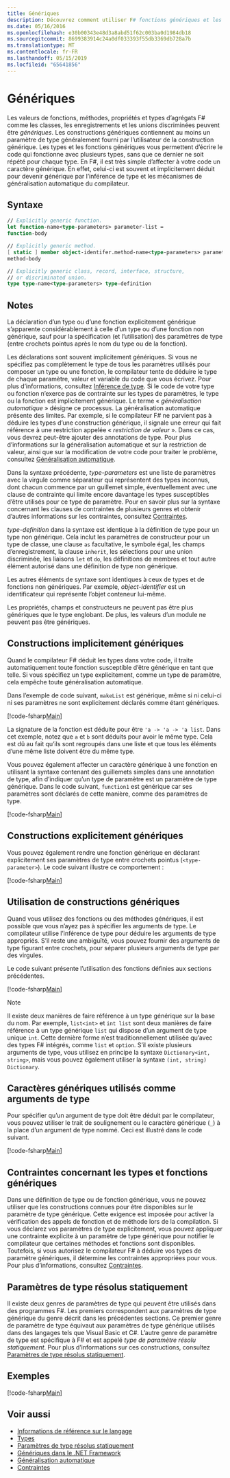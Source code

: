 ```yaml
---
title: Génériques
description: Découvrez comment utiliser F# fonctions génériques et les types qui vous permettent d’écrire du code qui fonctionne avec divers types sans avoir à répéter le code.
ms.date: 05/16/2016
ms.openlocfilehash: e30b00343e48d3a8abd51f62c003ba0d1984db18
ms.sourcegitcommit: 8699383914c24a0df033393f55db3369db728a7b
ms.translationtype: MT
ms.contentlocale: fr-FR
ms.lasthandoff: 05/15/2019
ms.locfileid: "65641856"
---
```

# <a name="generics"></a>Génériques

Les valeurs de fonctions, méthodes, propriétés et types d’agrégats F# comme les classes, les enregistrements et les unions discriminées peuvent être *génériques*. Les constructions génériques contiennent au moins un paramètre de type généralement fourni par l’utilisateur de la construction générique. Les types et les fonctions génériques vous permettent d’écrire le code qui fonctionne avec plusieurs types, sans que ce dernier ne soit répété pour chaque type. En F#, il est très simple d’affecter à votre code un caractère générique. En effet, celui-ci est souvent et implicitement déduit pour devenir générique par l’inférence de type et les mécanismes de généralisation automatique du compilateur.

## <a name="syntax"></a>Syntaxe

```fsharp
// Explicitly generic function.
let function-name<type-parameters> parameter-list =
function-body

// Explicitly generic method.
[ static ] member object-identifer.method-name<type-parameters> parameter-list [ return-type ] =
method-body

// Explicitly generic class, record, interface, structure,
// or discriminated union.
type type-name<type-parameters> type-definition
```

## <a name="remarks"></a>Notes

La déclaration d’un type ou d’une fonction explicitement générique s’apparente considérablement à celle d’un type ou d’une fonction non générique, sauf pour la spécification (et l’utilisation) des paramètres de type (entre crochets pointus après le nom du type ou de la fonction).

Les déclarations sont souvent implicitement génériques. Si vous ne spécifiez pas complètement le type de tous les paramètres utilisés pour composer un type ou une fonction, le compilateur tente de déduire le type de chaque paramètre, valeur et variable du code que vous écrivez. Pour plus d’informations, consultez [Inférence de type](../type-inference.md). Si le code de votre type ou fonction n’exerce pas de contrainte sur les types de paramètres, le type ou la fonction est implicitement générique. Le terme « *généralisation automatique* » désigne ce processus. La généralisation automatique présente des limites. Par exemple, si le compilateur F# ne parvient pas à déduire les types d’une construction générique, il signale une erreur qui fait référence à une restriction appelée « *restriction de valeur* ». Dans ce cas, vous devrez peut-être ajouter des annotations de type. Pour plus d’informations sur la généralisation automatique et sur la restriction de valeur, ainsi que sur la modification de votre code pour traiter le problème, consultez [Généralisation automatique](automatic-generalization.md).

Dans la syntaxe précédente, *type-parameters* est une liste de paramètres avec la virgule comme séparateur qui représentent des types inconnus, dont chacun commence par un guillemet simple, éventuellement avec une clause de contrainte qui limite encore davantage les types susceptibles d’être utilisés pour ce type de paramètre. Pour en savoir plus sur la syntaxe concernant les clauses de contraintes de plusieurs genres et obtenir d’autres informations sur les contraintes, consultez [Contraintes](constraints.md).

*type-definition* dans la syntaxe est identique à la définition de type pour un type non générique. Cela inclut les paramètres de constructeur pour un type de classe, une clause `as` facultative, le symbole égal, les champs d’enregistrement, la clause `inherit`, les sélections pour une union discriminée, les liaisons `let` et `do`, les définitions de membres et tout autre élément autorisé dans une définition de type non générique.

Les autres éléments de syntaxe sont identiques à ceux de types et de fonctions non génériques. Par exemple, *object-identifier* est un identificateur qui représente l’objet conteneur lui-même.

Les propriétés, champs et constructeurs ne peuvent pas être plus génériques que le type englobant. De plus, les valeurs d’un module ne peuvent pas être génériques.

## <a name="implicitly-generic-constructs"></a>Constructions implicitement génériques

Quand le compilateur F# déduit les types dans votre code, il traite automatiquement toute fonction susceptible d’être générique en tant que telle. Si vous spécifiez un type explicitement, comme un type de paramètre, cela empêche toute généralisation automatique.

Dans l’exemple de code suivant, `makeList` est générique, même si ni celui-ci ni ses paramètres ne sont explicitement déclarés comme étant génériques.

[!code-fsharp[Main](../../../../samples/snippets/fsharp/lang-ref-1/snippet1700.fs)]

La signature de la fonction est déduite pour être `'a -> 'a -> 'a list`. Dans cet exemple, notez que `a` et `b` sont déduits pour avoir le même type. Cela est dû au fait qu’ils sont regroupés dans une liste et que tous les éléments d’une même liste doivent être du même type.

Vous pouvez également affecter un caractère générique à une fonction en utilisant la syntaxe contenant des guillemets simples dans une annotation de type, afin d’indiquer qu’un type de paramètre est un paramètre de type générique. Dans le code suivant, `function1` est générique car ses paramètres sont déclarés de cette manière, comme des paramètres de type.

[!code-fsharp[Main](../../../../samples/snippets/fsharp/lang-ref-1/snippet1701.fs)]

## <a name="explicitly-generic-constructs"></a>Constructions explicitement génériques

Vous pouvez également rendre une fonction générique en déclarant explicitement ses paramètres de type entre crochets pointus (`<type-parameter>`). Le code suivant illustre ce comportement :

[!code-fsharp[Main](../../../../samples/snippets/fsharp/lang-ref-1/snippet1703.fs)]

## <a name="using-generic-constructs"></a>Utilisation de constructions génériques

Quand vous utilisez des fonctions ou des méthodes génériques, il est possible que vous n’ayez pas à spécifier les arguments de type. Le compilateur utilise l’inférence de type pour déduire les arguments de type appropriés. S’il reste une ambiguïté, vous pouvez fournir des arguments de type figurant entre crochets, pour séparer plusieurs arguments de type par des virgules.

Le code suivant présente l’utilisation des fonctions définies aux sections précédentes.

[!code-fsharp[Main](../../../../samples/snippets/fsharp/lang-ref-1/snippet1702.fs)]

> [!NOTE]
> Il existe deux manières de faire référence à un type générique sur la base du nom. Par exemple, `list<int>` et `int list` sont deux manières de faire référence à un type générique `list` qui dispose d’un argument de type unique `int`. Cette dernière forme n’est traditionnellement utilisée qu’avec des types F# intégrés, comme `list` et `option`. S’il existe plusieurs arguments de type, vous utilisez en principe la syntaxe `Dictionary<int, string>`, mais vous pouvez également utiliser la syntaxe `(int, string) Dictionary`.

## <a name="wildcards-as-type-arguments"></a>Caractères génériques utilisés comme arguments de type

Pour spécifier qu’un argument de type doit être déduit par le compilateur, vous pouvez utiliser le trait de soulignement ou le caractère générique (`_`) à la place d’un argument de type nommé. Ceci est illustré dans le code suivant.

[!code-fsharp[Main](../../../../samples/snippets/fsharp/lang-ref-1/snippet1704.fs)]

## <a name="constraints-in-generic-types-and-functions"></a>Contraintes concernant les types et fonctions génériques

Dans une définition de type ou de fonction générique, vous ne pouvez utiliser que les constructions connues pour être disponibles sur le paramètre de type générique. Cette exigence est imposée pour activer la vérification des appels de fonction et de méthode lors de la compilation. Si vous déclarez vos paramètres de type explicitement, vous pouvez appliquer une contrainte explicite à un paramètre de type générique pour notifier le compilateur que certaines méthodes et fonctions sont disponibles. Toutefois, si vous autorisez le compilateur F# à déduire vos types de paramètre génériques, il détermine les contraintes appropriées pour vous. Pour plus d’informations, consultez [Contraintes](constraints.md).

## <a name="statically-resolved-type-parameters"></a>Paramètres de type résolus statiquement

Il existe deux genres de paramètres de type qui peuvent être utilisés dans des programmes F#. Les premiers correspondent aux paramètres de type générique du genre décrit dans les précédentes sections. Ce premier genre de paramètre de type équivaut aux paramètres de type générique utilisés dans des langages tels que Visual Basic et C#. L’autre genre de paramètre de type est spécifique à F# et est appelé *type de paramètre résolu statiquement*. Pour plus d’informations sur ces constructions, consultez [Paramètres de type résolus statiquement](statically-resolved-type-parameters.md).

## <a name="examples"></a>Exemples

[!code-fsharp[Main](../../../../samples/snippets/fsharp/lang-ref-1/snippet1705.fs)]

## <a name="see-also"></a>Voir aussi

- [Informations de référence sur le langage](../index.md)
- [Types](../fsharp-types.md)
- [Paramètres de type résolus statiquement](statically-resolved-type-parameters.md)
- [Génériques dans le .NET Framework](~/docs/standard/generics/index.md)
- [Généralisation automatique](automatic-generalization.md)
- [Contraintes](constraints.md)
